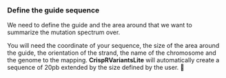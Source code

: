 ### Define the guide sequence
We need to define the guide and the area around that we want to summarize the mutation spectrum over.

You will need the coordinate of your sequence, the size of the area around the guide, the orientation of the strand, the name of the chromosome and the genome to the mapping. **CrispRVariantsLite** will automatically create a sequence of 20pb extended by the size defined by the user. 
